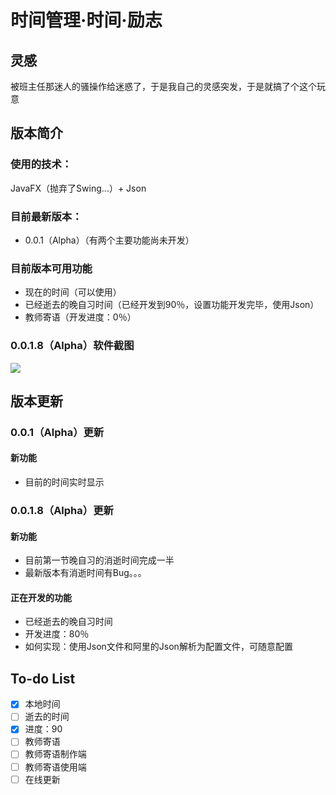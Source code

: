 # 时间管理·时间·励志
## 灵感
被班主任那迷人的骚操作给迷惑了，于是我自己的灵感突发，于是就搞了个这个玩意

## 版本简介
### 使用的技术：
JavaFX（抛弃了Swing...）+ Json
### 目前最新版本：
- 0.0.1（Alpha）（有两个主要功能尚未开发）

### 目前版本可用功能
 - 现在的时间（可以使用）
 - 已经逝去的晚自习时间（已经开发到90％，设置功能开发完毕，使用Json）
 - 教师寄语（开发进度：0％）

### 0.0.1.8（Alpha）软件截图
![](https://blogoss.lyqmc.cn/2020/04/25/15878225404566.jpg)

## 版本更新
### 0.0.1（Alpha）更新
#### 新功能
- 目前的时间实时显示

### 0.0.1.8（Alpha）更新
#### 新功能
- 目前第一节晚自习的消逝时间完成一半
- 最新版本有消逝时间有Bug。。。

#### 正在开发的功能
- 已经逝去的晚自习时间
 - 开发进度：80％
 - 如何实现：使用Json文件和阿里的Json解析为配置文件，可随意配置

## To-do List
- [x] 本地时间
- [ ] 逝去的时间
 - [x] 进度：90
- [ ] 教师寄语
 - [ ] 教师寄语制作端
 - [ ] 教师寄语使用端
- [ ] 在线更新